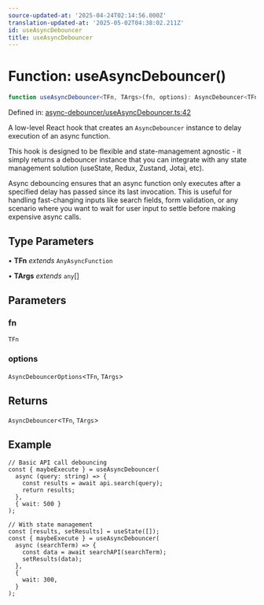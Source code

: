 ```yaml
---
source-updated-at: '2025-04-24T02:14:56.000Z'
translation-updated-at: '2025-05-02T04:38:02.211Z'
id: useAsyncDebouncer
title: useAsyncDebouncer
---
```


<!-- DO NOT EDIT: this page is autogenerated from the type comments -->

# Function: useAsyncDebouncer()

```ts
function useAsyncDebouncer<TFn, TArgs>(fn, options): AsyncDebouncer<TFn, TArgs>
```

Defined in: [async-debouncer/useAsyncDebouncer.ts:42](https://github.com/TanStack/pacer/blob/main/packages/react-pacer/src/async-debouncer/useAsyncDebouncer.ts#L42)

A low-level React hook that creates an `AsyncDebouncer` instance to delay execution of an async function.

This hook is designed to be flexible and state-management agnostic - it simply returns a debouncer instance that
you can integrate with any state management solution (useState, Redux, Zustand, Jotai, etc).

Async debouncing ensures that an async function only executes after a specified delay has passed since its last invocation.
This is useful for handling fast-changing inputs like search fields, form validation, or any scenario where you want to
wait for user input to settle before making expensive async calls.

## Type Parameters

• **TFn** *extends* `AnyAsyncFunction`

• **TArgs** *extends* `any`[]

## Parameters

### fn

`TFn`

### options

`AsyncDebouncerOptions`\<`TFn`, `TArgs`\>

## Returns

`AsyncDebouncer`\<`TFn`, `TArgs`\>

## Example

```tsx
// Basic API call debouncing
const { maybeExecute } = useAsyncDebouncer(
  async (query: string) => {
    const results = await api.search(query);
    return results;
  },
  { wait: 500 }
);

// With state management
const [results, setResults] = useState([]);
const { maybeExecute } = useAsyncDebouncer(
  async (searchTerm) => {
    const data = await searchAPI(searchTerm);
    setResults(data);
  },
  {
    wait: 300,
  }
);
```
